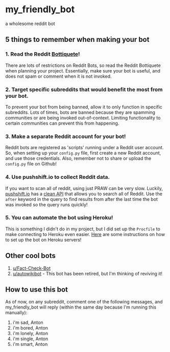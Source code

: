 # my_friendly_bot
a wholesome reddit bot

## 5 things to remember when making your bot
### 1. Read the Reddit [Bottiquete](https://www.reddit.com/wiki/bottiquette)!
There are lots of restrictions on Reddit Bots, so read the Reddit Bottiquete when planning your project. Essentially, make sure your bot is useful, and does not spam or comment when it is not invoked.

### 2. Target specific subreddits that would benefit the most from your bot.
To prevent your bot from being banned, allow it to only function in specific subreddits. Lots of times, bots are banned because they are spamming communities or are being invoked out-of-context. Limiting functionality to certain communities can prevent this from happening.


### 3. Make a separate Reddit account for your bot!
Reddit bots are registered as 'scripts' running under a Reddit user account. So, when setting up your `config.py` file, first create a new Reddit account, and use those credentials. Also, remember not to share or upload the `config.py` file on Github!

### 4. Use pushshift.io to collect Reddit data.
If you want to scan all of reddit, using just PRAW can be very slow. Luckily, [pushshift.io](http://pushshift.io) has a  [clean API](https://github.com/pushshift/api) that allows you to search all of Reddit. Use the `after` keyword in the query to find results from after the last time the bot was invoked so the query runs quickly!

### 5. You can automate the bot using Heroku!
This is something I didn't do in my project, but I did set up the `Procfile` to make connecting to Heroku even easier. [Here](https://github.com/kylelobo/Reddit-Bot#after_setting_up_repo_on_heroku) are some instructions on how to set up the bot on Heroku servers!

## Other cool bots
1. [u/Fact-Check-Bot](https://www.reddit.com/user/Fact-Check-Bot)
2. [u/autowikibot](http://www.reddit.com/user/autowikibot) - This bot has been retired, but I'm thinking of reviving it!

## How to use this bot
As of now, on any subreddit, comment one of the following messages, and my_friendly_bot will reply (within the same day because I'm running this manually):
1. i'm sad, Anton
2. i'm bored, Anton
3. i'm lonely, Anton
4. i'm single, Anton
5. i'm smart, Anton
